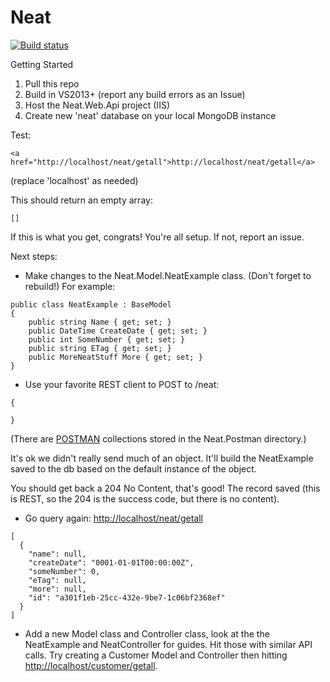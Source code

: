 # Neat


[![Build status](https://ci.appveyor.com/api/projects/status/sd5xwhs08fnj3by0?svg=true)](https://ci.appveyor.com/project/mbonig/neat)

Getting Started

1. Pull this repo
2. Build in VS2013+ (report any build errors as an Issue)
3. Host the Neat.Web.Api project (IIS)
4. Create new 'neat' database on your local MongoDB instance


Test: 
```
<a href="http://localhost/neat/getall">http://localhost/neat/getall</a>
```
(replace 'localhost' as needed)

This should return an empty array:

```
[]
```

If this is what you get, congrats! You're all setup. If not, report an issue.

Next steps:

* Make changes to the Neat.Model.NeatExample class. (Don't forget to rebuild!)  For example:

```
public class NeatExample : BaseModel
{
	public string Name { get; set; }
	public DateTime CreateDate { get; set; }
	public int SomeNumber { get; set; }
	public string ETag { get; set; }
	public MoreNeatStuff More { get; set; }
}
```

* Use your favorite REST client to POST to /neat:
```
{

}
```

(There are <a href="https://chrome.google.com/webstore/detail/postman/fhbjgbiflinjbdggehcddcbncdddomop?utm_source=chrome-ntp-icon" target="_blank">POSTMAN<a> collections stored in the Neat.Postman directory.)

It's ok we didn't really send much of an object. It'll build the NeatExample saved to the db based on the default instance of the object.

You should get back a 204 No Content, that's good! The record saved (this is REST, so the 204 is the success code, but there is no content).

* Go query again:  <a href="http://localhost/neat">http://localhost/neat/getall</a>
```
[
  {
    "name": null,
    "createDate": "0001-01-01T00:00:00Z",
    "someNumber": 0,
    "eTag": null,
    "more": null,
    "id": "a301f1eb-25cc-432e-9be7-1c06bf2368ef"
  }
]
```


* Add a new Model class and Controller class, look at the the NeatExample and NeatController for guides. Hit those with similar API calls. 
Try creating a Customer Model and Controller then hitting <a href="http://localhost/customer/getall">http://localhost/customer/getall</a>.
